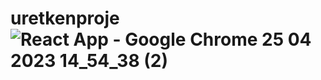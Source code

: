 # uretkenproje![React App - Google Chrome 25 04 2023 14_54_38 (2)](https://user-images.githubusercontent.com/104259592/234269004-2a37be1d-0575-4f0f-b1cb-05f0b11f25eb.png)
